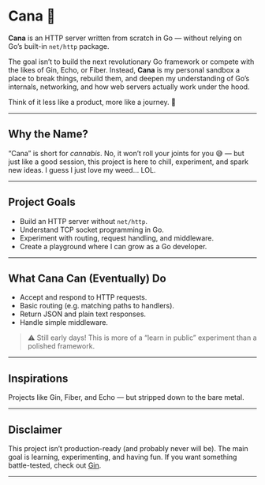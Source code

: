 # Cana 🌿

**Cana** is an HTTP server written from scratch in Go — without relying on Go’s built-in `net/http` package.

The goal isn’t to build the next revolutionary Go framework or compete with the likes of Gin, Echo, or Fiber. Instead, **Cana** is my personal sandbox  a place to break things, rebuild them, and deepen my understanding of Go’s internals, networking, and how web servers actually work under the hood.

Think of it less like a product, more like a journey. 🚀

---

## Why the Name?

“Cana” is short for *cannabis*. No, it won’t roll your joints for you 😅 — but just like a good session, this project is here to chill, experiment, and spark new ideas. I guess I just love my weed… LOL.

---

## Project Goals

* Build an HTTP server without `net/http`.
* Understand TCP socket programming in Go.
* Experiment with routing, request handling, and middleware.
* Create a playground where I can grow as a Go developer.

---

## What Cana Can (Eventually) Do

* Accept and respond to HTTP requests.
* Basic routing (e.g. matching paths to handlers).
* Return JSON and plain text responses.
* Handle simple middleware.

> ⚠️ Still early days! This is more of a “learn in public” experiment than a polished framework.

---

## Inspirations

Projects like Gin, Fiber, and Echo — but stripped down to the bare metal.

---

## Disclaimer

This project isn’t production-ready (and probably never will be). The main goal is learning, experimenting, and having fun. If you want something battle-tested, check out [Gin](https://gin-gonic.com/).

---
